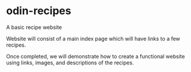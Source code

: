 # odin-recipes
A basic recipe website

Website will consist of a main index page which will have links to a few recipes.

Once completed, we will demonstrate how to create a functional website using links, images, and descriptions of the recipes.